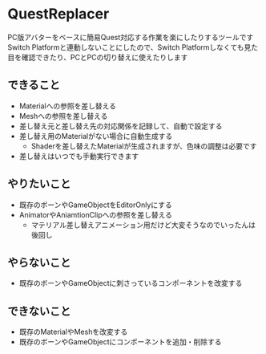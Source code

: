 # QuestReplacer

PC版アバターをベースに簡易Quest対応する作業を楽にしたりするツールです
Switch Platformと連動しないことにしたので、Switch Platformしなくても見た目を確認できたり、PCとPCの切り替えに使えたりします

## できること

- Materialへの参照を差し替える
- Meshへの参照を差し替える
- 差し替え元と差し替え先の対応関係を記録して、自動で設定する
- 差し替え用のMaterialがない場合に自動生成する
  - Shaderを差し替えたMaterialが生成されますが、色味の調整は必要です
- 差し替えはいつでも手動実行できます

## やりたいこと

- 既存のボーンやGameObjectをEditorOnlyにする
- AnimatorやAniamtionClipへの参照を差し替える
  - マテリアル差し替えアニメーション用だけど大変そうなのでいったんは後回し

## やらないこと

- 既存のボーンやGameObjectに刺さっているコンポーネントを改変する

## できないこと

- 既存のMaterialやMeshを改変する
- 既存のボーンやGameObjectにコンポーネントを追加・削除する
